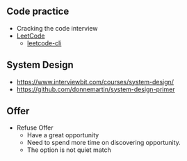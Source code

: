 ## Code practice
- Cracking the code interview
- [LeetCode](https://leetcode.com)
  - [leetcode-cli](https://github.com/skygragon/leetcode-cli)


## System Design
- https://www.interviewbit.com/courses/system-design/
- https://github.com/donnemartin/system-design-primer


## Offer
- Refuse Offer
  - Have a great opportunity
  - Need to spend more time on discovering opportunity.
  - The option is not quiet match
